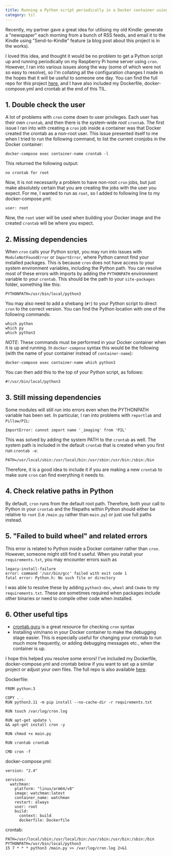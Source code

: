 ```yaml
---
title: Running a Python script periodically in a Docker container using cron
category: til
---
```


Recently, my partner gave a great idea for utilising my old Kindle: generate a "newspaper" each morning from a bunch of RSS feeds, and email it to the Kindle using "Send-to-Kindle" feature (a blog post about this project is in the works).

I loved this idea, and thought it would be no problem to get a Python script up and running periodically on my Raspberry Pi home server using `cron`. However, I ran into various issues along the way (some of which were not so easy to resolve), so I'm collating all the configuration changes I made in the hopes that it will be useful to someone one day. You can find the full repo for this project [here](https://github.com/andrwcnln/watchman), and I have also included my Dockerfile, docker-compose.yml and crontab at the end of this TIL.

## 1. Double check the user

A lot of problems with `cron` come down to user privileges. Each user has their own `crontab`, and then there is the system-wide *root* `crontab`. The first issue I ran into with creating a `cron` job inside a container was that Docker created the crontab as a non-root user. This issue presented itself to me when I tried to run the following command, to  list the current cronjobs in the Docker container:
```
docker-compose exec container-name crontab -l
```
This returned the following output:
```
no crontab for root
```
Now, it is not necessarily a problem to have non-root `cron` jobs, but just make absolutely certain that you are creating the jobs with the user you expect. For me, I wanted to run as `root`, so I added to following line to my docker-compose.yml:
```
user: root
``` 
Now, the `root` user will be used when building your Docker image and the created `crontab` will be where you expect.

## 2. Missing dependencies
When `cron` calls your Python script, you may run into issues with `ModuleNotFoundError` or `ImportError`, where Python cannot find your installed packages. This is because `cron` does not have access to your system environment variables, including the Python path. You can resolve most of these errors with imports by adding the `PYTHONPATH` environment variable to your `crontab`. This should be the path to your `site-packages` folder, something like this:
```
PYTHONPATH=/usr/bin/local/python3
```
You may also need to add a shebang (`#!`) to your Python script to direct `cron` to the correct version. You can find the Python location with one of the following commands:
```
which python
which py
which python3
```
*NOTE*: These commands must be performed in your Docker container when it is up and running. In `docker-compose` syntax this would be the following (with the name of your container instead of `container-name`):
```
docker-compose exec container-name which python3
```
You can then add this to the top of your Python script, as follows:
```
#!/usr/bin/local/python3
```
## 3. Still missing dependencies
Some modules will still run into errors even when the PYTHONPATH variable has been set. In particular, I ran into problems with `reportlab` and `Pillow/PIL`:
```
ImportError: cannot import name '_imaging' from 'PIL'
```
This was solved by adding the system PATH to the `crontab` as well. The system path is included in the default `crontab` that is created when you first run `crontab -e`:
```
PATH=/usr/local/sbin:/usr/local/bin:/usr/sbin:/usr/bin:/sbin:/bin
```
Therefore, it is a good idea to include it if you are making a new `crontab` to make sure `cron` can find everything it needs to. 

## 4. Check relative paths in Python
By default, `cron` runs from the default root path. Therefore, both your call to Python in your `crontab` and the filepaths within Python should either be relative to `root` (i.e `/main.py` rather than `main.py`) or just use full paths instead.

## 5. "Failed to build wheel" and related errors
This error is related to Python inside a Docker container rather than `cron`. However, someone might still find it useful. When you install your `requirements.txt`, you may encounter errors such as 
```
legacy-install-failure
error: command '/usr/bin/gcc' failed with exit code 1
fatal error: Python.h: No such file or directory
```
I was able to resolve these by adding `python3-dev`, `wheel` and `Cmake` to my `requirements.txt`. These are sometimes required when packages include other binaries or need to compile other code when installed.

## 6. Other useful tips
- [crontab.guru](https://crontab.guru) is a great resource for checking `cron` syntax
- Installing vim/nano in your Docker container to make the debugging stage easier. This is especially useful for changing your crontab to run much more frequently, or adding debugging messages etc., when the container is up.

I hope this helped you resolve some errors! I've included my Dockerfile, docker-compose.yml and crontab below if you want to set up a similar project or adjust your own files. The full repo is also available [here](https://github.com/andrwcnln/watchman).

Dockerfile:
```
FROM python:3

COPY . .
RUN python3.11 -m pip install --no-cache-dir -r requirements.txt

RUN touch /var/log/cron.log

RUN apt-get update \  
&& apt-get install cron -y

RUN chmod +x main.py

RUN crontab crontab 

CMD cron -f
```
docker-compose.yml:
```
version: "2.4"

services:
  watchman:
    platform: "linux/arm64/v8"
    image: watchman:latest
    container_name: watchman
    restart: always
    user: root
    build:
      context: build
      dockerfile: Dockerfile
```
crontab:
```
PATH=/usr/local/sbin:/usr/local/bin:/usr/sbin:/usr/bin:/sbin:/bin
PYTHONPATH=/usr/bin/local/python3
15 7 * * * python3 /main.py >> /var/log/cron.log 2>&1

```